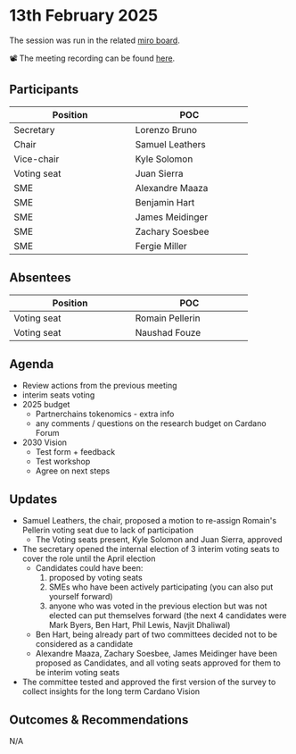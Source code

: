 # 13th February 2025

The session was run in the related [miro board](https://miro.com/app/board/uXjVKro_lxs=/).&#x20;

📽️ The meeting recording can be found [here](https://drive.google.com/file/d/1LoVlqtr7q2jjJLsQbi606T78ypPoizL8/view?usp=sharing).

## Participants

<table><thead><tr><th width="202">Position</th><th width="194">POC</th></tr></thead><tbody><tr><td>Secretary</td><td>Lorenzo Bruno</td></tr><tr><td>Chair</td><td>Samuel Leathers</td></tr><tr><td>Vice-chair</td><td>Kyle Solomon</td></tr><tr><td>Voting seat</td><td>Juan Sierra</td></tr><tr><td>SME</td><td>Alexandre Maaza</td></tr><tr><td>SME</td><td>Benjamin Hart</td></tr><tr><td>SME</td><td>James Meidinger</td></tr><tr><td>SME</td><td>Zachary Soesbee</td></tr><tr><td>SME</td><td>Fergie Miller</td></tr></tbody></table>

## Absentees

<table><thead><tr><th width="202">Position</th><th width="194">POC</th></tr></thead><tbody><tr><td>Voting seat</td><td>Romain Pellerin</td></tr><tr><td>Voting seat</td><td>Naushad Fouze </td></tr></tbody></table>

## Agenda

* Review actions from the previous meeting
* interim seats voting
* 2025 budget
  * Partnerchains tokenomics - extra info
  * any comments / questions on the research budget on Cardano Forum
* 2030 Vision
  * Test form + feedback
  * Test workshop
  * Agree on next steps

## Updates

* Samuel Leathers, the chair, proposed a motion to re-assign Romain's Pellerin voting seat due to lack of participation
  * The Voting seats present, Kyle Solomon and Juan Sierra, approved
* The secretary opened the internal election of 3 interim voting seats to cover the role until the April election
  * Candidates could have been:
    1. proposed by voting seats
    2. SMEs who have been actively participating (you can also put yourself forward)
    3. anyone who was voted in the previous election but was not elected can put themselves forward (the next 4 candidates were Mark Byers, Ben Hart, Phil Lewis, Navjit Dhaliwal)
  * Ben Hart, being already part of two committees decided not to be considered as a candidate&#x20;
  * Alexandre Maaza, Zachary Soesbee, James Meidinger have been proposed as Candidates, and all voting seats approved for them to be interim voting seats
* The committee tested and approved the first version of the survey to collect insights for the long term Cardano Vision&#x20;

## Outcomes & Recommendations

N/A
